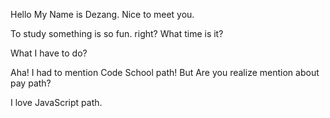 Hello My Name is Dezang.
Nice to meet you.

To study something is so fun. right?
What time is it?

What I have to do?

Aha! I had to mention Code School path!
But Are you realize mention about pay path?

I love JavaScript path.
